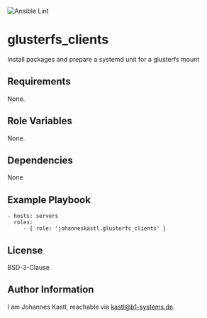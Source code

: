 ![Ansible Lint](https://github.com/johanneskastl/ansible-role-glusterfs_clients/workflows/Ansible%20Lint/badge.svg)

glusterfs_clients
=========

Install packages and prepare a systemd unit for a glusterfs mount 

Requirements
------------

None.

Role Variables
--------------

None.

Dependencies
------------

None

Example Playbook
----------------

    - hosts: servers
      roles:
         - { role: 'johanneskastl.glusterfs_clients' }

License
-------

BSD-3-Clause

Author Information
------------------

I am Johannes Kastl, reachable via kastl@b1-systems.de.
